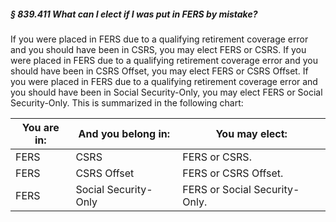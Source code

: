 ##### § 839.411 What can I elect if I was put in FERS by mistake? #####

If you were placed in FERS due to a qualifying retirement coverage error and you should have been in CSRS, you may elect FERS or CSRS. If you were placed in FERS due to a qualifying retirement coverage error and you should have been in CSRS Offset, you may elect FERS or CSRS Offset. If you were placed in FERS due to a qualifying retirement coverage error and you should have been in Social Security-Only, you may elect FERS or Social Security-Only. This is summarized in the following chart:

|You are in:| And you belong in: |       You may elect:        |
|-----------|--------------------|-----------------------------|
|   FERS    |        CSRS        |        FERS or CSRS.        |
|   FERS    |    CSRS Offset     |    FERS or CSRS Offset.     |
|   FERS    |Social Security-Only|FERS or Social Security-Only.|